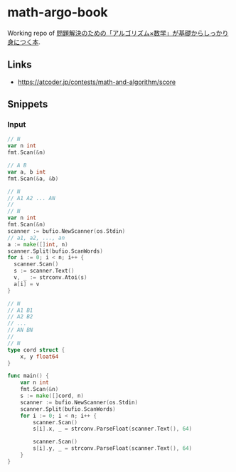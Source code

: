 # math-argo-book

Working repo of [問題解決のための「アルゴリズム×数学」が基礎からしっかり身につく本](https://gihyo.jp/book/2022/978-4-297-12521-9).

## Links

* <https://atcoder.jp/contests/math-and-algorithm/score>

## Snippets

### Input

```go
// N
var n int
fmt.Scan(&n)
```

```go
// A B
var a, b int
fmt.Scan(&a, &b)
```

```go
// N
// A1 A2 ... AN
//
// N
var n int
fmt.Scan(&n)
scanner := bufio.NewScanner(os.Stdin)
// a1, a2, ..., an
a := make([]int, n)
scanner.Split(bufio.ScanWords)
for i := 0; i < n; i++ {
  scanner.Scan()
  s := scanner.Text()
  v, _ := strconv.Atoi(s)
  a[i] = v
}
```

```go
// N
// A1 B1
// A2 B2
// ...
// AN BN
//
// N
type cord struct {
	x, y float64
}

func main() {
	var n int
	fmt.Scan(&n)
	s := make([]cord, n)
	scanner := bufio.NewScanner(os.Stdin)
	scanner.Split(bufio.ScanWords)
	for i := 0; i < n; i++ {
		scanner.Scan()
		s[i].x, _ = strconv.ParseFloat(scanner.Text(), 64)

		scanner.Scan()
		s[i].y, _ = strconv.ParseFloat(scanner.Text(), 64)
	}
}
```

